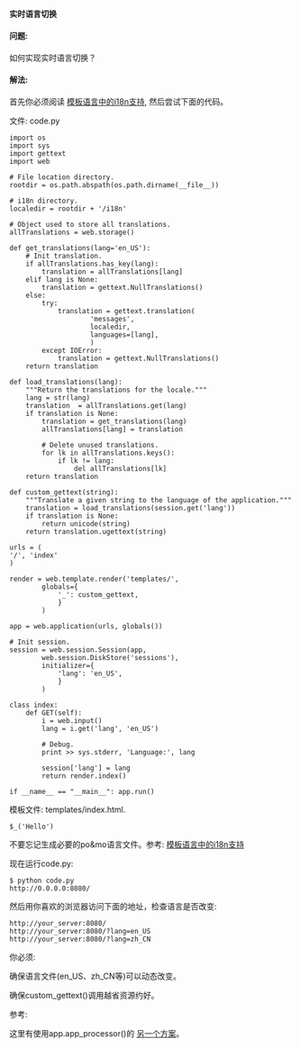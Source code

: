  

#### 实时语言切换




#### 问题:



如何实现实时语言切换？




#### 解法:




首先你必须阅读 [模板语言中的i18n支持](http://webpy.org/cookbook/i18n_support_in_template_file.zh-cn), 然后尝试下面的代码。


文件: code.py




```
import os
import sys
import gettext
import web

# File location directory.
rootdir = os.path.abspath(os.path.dirname(__file__))

# i18n directory.
localedir = rootdir + '/i18n'

# Object used to store all translations.
allTranslations = web.storage()

def get_translations(lang='en_US'):
    # Init translation.
    if allTranslations.has_key(lang):
        translation = allTranslations[lang]
    elif lang is None:
        translation = gettext.NullTranslations()
    else:
        try:
            translation = gettext.translation(
                    'messages',
                    localedir,
                    languages=[lang],
                    )
        except IOError:
            translation = gettext.NullTranslations()
    return translation

def load_translations(lang):
    """Return the translations for the locale."""
    lang = str(lang)
    translation  = allTranslations.get(lang)
    if translation is None:
        translation = get_translations(lang)
        allTranslations[lang] = translation

        # Delete unused translations.
        for lk in allTranslations.keys():
            if lk != lang:
                del allTranslations[lk]
    return translation

def custom_gettext(string):
    """Translate a given string to the language of the application."""
    translation = load_translations(session.get('lang'))
    if translation is None:
        return unicode(string)
    return translation.ugettext(string)

urls = (
'/', 'index'
)

render = web.template.render('templates/',
        globals={
            '_': custom_gettext,
            }
        )

app = web.application(urls, globals())

# Init session.
session = web.session.Session(app,
        web.session.DiskStore('sessions'),
        initializer={
            'lang': 'en_US',
            }
        )

class index:
    def GET(self):
        i = web.input()
        lang = i.get('lang', 'en_US')

        # Debug.
        print >> sys.stderr, 'Language:', lang

        session['lang'] = lang
        return render.index()

if __name__ == "__main__": app.run()

```


模板文件: templates/index.html.




```
$_('Hello')

```


不要忘记生成必要的po&mo语言文件。参考: [模板语言中的i18n支持](http://webpy.org/cookbook/i18n_support_in_template_file.zh-cn)



现在运行code.py:




```
$ python code.py
http://0.0.0.0:8080/

```


然后用你喜欢的浏览器访问下面的地址，检查语言是否改变:




```
http://your_server:8080/
http://your_server:8080/?lang=en_US
http://your_server:8080/?lang=zh_CN

```


你必须:




确保语言文件(en_US、zh_CN等)可以动态改变。

确保custom_gettext()调用越省资源约好。


参考:




这里有使用app.app_processor()的 [另一个方案](http://groups.google.com/group/webpy/browse_thread/thread/a215837aa30e8f80)。




 
 


